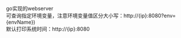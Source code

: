 go实现的webserver</br>
可查询指定环境变量，注意环境变量值区分大小写：http://{ip}:8080?env={envName})</br>
默认打印系统时间：http://{ip}:8080
